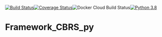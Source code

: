 [![Build Status](https://travis-ci.com/m3ttiw/Framework_CBRS_py.svg?branch=master)](https://travis-ci.com/m3ttiw/Framework_CBRS_py)[![Coverage Status](https://coveralls.io/repos/github/m3ttiw/Framework_CBRS_py/badge.png?branch=master)](https://coveralls.io/github/m3ttiw/Framework_CBRS_py?branch=master)![Docker Cloud Build Status](https://img.shields.io/docker/cloud/build/rbarile17/framework_dependencies)[![Python 3.8](https://img.shields.io/badge/python-3.8-blue.svg)](https://www.python.org/downloads/release/python-382/)

# Framework_CBRS_py
